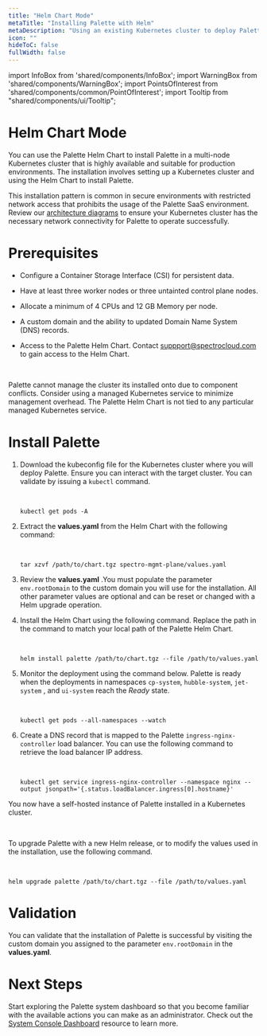 ```yaml
---
title: "Helm Chart Mode"
metaTitle: "Installing Palette with Helm"
metaDescription: "Using an existing Kubernetes cluster to deploy Palette SaaS"
icon: ""
hideToC: false
fullWidth: false
---
```


import InfoBox from 'shared/components/InfoBox';
import WarningBox from 'shared/components/WarningBox';
import PointsOfInterest from 'shared/components/common/PointOfInterest';
import Tooltip from "shared/components/ui/Tooltip";

# Helm Chart Mode

You can use the Palette Helm Chart to install Palette in a multi-node Kubernetes cluster that is highly available and suitable for production environments. The installation involves setting up a Kubernetes cluster and using the Helm Chart to install Palette.

This installation pattern is common in secure environments with restricted network access that prohibits the usage of the Palette SaaS environment. Review our [architecture diagrams](/architecture/networking-ports) to ensure your Kubernetes cluster has the necessary network connectivity for Palette to operate successfully. 

# Prerequisites



- Configure a Container Storage Interface (CSI) for persistent data.


- Have at least three worker nodes or three untainted control plane nodes.


- Allocate a minimum of 4 CPUs and 12 GB Memory per node.


- A custom domain and the ability to updated Domain Name System (DNS) records.


- Access to the Palette Helm Chart. Contact suppport@spectrocloud.com to gain access to the Helm Chart.


<br />

<WarningBox>

Palette cannot manage the cluster its installed onto due to component conflicts. Consider using a managed Kubernetes service to minimize management overhead. The Palette Helm Chart is not tied to any particular managed Kubernetes service.


</WarningBox>


# Install Palette


1. Download the kubeconfig file for the Kubernetes cluster where you will deploy Palette. Ensure you can interact with the target cluster. You can validate by issuing a `kubectl` command.

    <br />

    ```shell
    kubectl get pods -A
    ```


2.  Extract the **values.yaml** from the Helm Chart with the following command: 

    <br />

    ```shell
    tar xzvf /path/to/chart.tgz spectro-mgmt-plane/values.yaml
    ``` 


3. Review the **values.yaml** .You must populate the parameter `env.rootDomain` to the custom domain you will use for the installation. All other parameter values are optional and can be reset or changed with a Helm upgrade operation.


4. Install the Helm Chart using the following command. Replace the path in the command to match your local path of the Palette Helm Chart.

    <br />

    ```shell
    helm install palette /path/to/chart.tgz --file /path/to/values.yaml
    ```


5. Monitor the deployment using the command below. Palette is ready when the deployments in namespaces `cp-system`, `hubble-system`, `jet-system` , and `ui-system` reach the *Ready* state.

    <br />

    ```shell
    kubectl get pods --all-namespaces --watch
    ```

6. Create a DNS record that is mapped to the Palette `ingress-nginx-controller` load balancer. You can use the following command to retrieve the load balancer IP address.

    <br />

    ```shell
    kubectl get service ingress-nginx-controller --namespace nginx --output jsonpath='{.status.loadBalancer.ingress[0].hostname}'
    ```

You now have a self-hosted instance of Palette installed in a Kubernetes cluster.

<br />

<InfoBox>

To upgrade Palette with a new Helm release, or to modify the values used in the installation, use the following command. 

<br />

```shell
helm upgrade palette /path/to/chart.tgz --file /path/to/values.yaml
```

</InfoBox>

# Validation

You can validate that the installation of Palette is successful by visiting the custom domain you assigned to the parameter
`env.rootDomain` in the **values.yaml**.


# Next Steps

Start exploring the Palette system dashboard so that you become familiar with the available actions you can make as an administrator. Check out the [System Console Dashboard](/enterprise-version/system-console-dashboard) resource to learn more.


<br />


